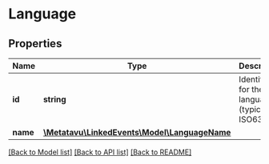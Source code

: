 # Language

## Properties
Name | Type | Description | Notes
------------ | ------------- | ------------- | -------------
**id** | **string** | Identifier for the language (typically ISO639-1) | 
**name** | [**\Metatavu\LinkedEvents\Model\LanguageName**](LanguageName.md) |  | [optional] 

[[Back to Model list]](../README.md#documentation-for-models) [[Back to API list]](../README.md#documentation-for-api-endpoints) [[Back to README]](../README.md)


